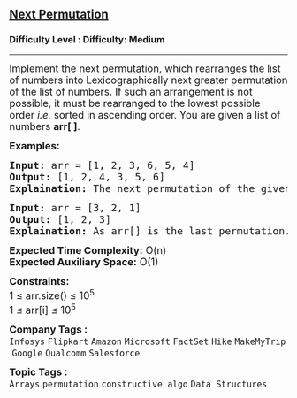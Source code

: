 <h2><a href="https://www.geeksforgeeks.org/problems/next-permutation5226/1?page=8&status=unsolved,attempted&sortBy=submissions">Next Permutation</a></h2><h3>Difficulty Level : Difficulty: Medium</h3><hr><div class="problems_problem_content__Xm_eO"><p><span style="font-size: 18px;">Implement the next permutation, which rearranges the list of numbers into Lexicographically next greater permutation of the list of numbers. If such an arrangement is not possible, it must be rearranged to the lowest possible order <em>i.e.</em> sorted in ascending order. You are given a list of numbers <strong>arr[ ]</strong>.</span></p>
<p><strong><span style="font-size: 18px;">Examples:</span></strong></p>
<pre><span style="font-size: 18px;"><strong>Input:</strong> arr = [1, 2, 3, 6, 5, 4]
<strong>Output:</strong> [1, 2, 4, 3, 5, 6]
<strong>Explaination:</strong> The next permutation of the given array is {1, 2, 4, 3, 5, 6}.</span></pre>
<pre><span style="font-size: 18px;"><strong>Input:</strong> arr = [3, 2, 1]
<strong>Output:</strong> [1, 2, 3]
<strong>Explaination:</strong> As arr[] is the last permutation. So, the next permutation is the lowest one.</span></pre>
<p><span style="font-size: 18px;"><strong>Expected Time Complexity:</strong> O(n)<br><strong>Expected Auxiliary Space:</strong> O(1)</span></p>
<p><span style="font-size: 18px;"><strong>Constraints:</strong><br>1 ≤ arr.size() ≤ 10<sup>5<br></sup></span><span style="font-size: 18px;">1 ≤ arr[i] ≤ 10<sup>5</sup></span></p></div><p><span style=font-size:18px><strong>Company Tags : </strong><br><code>Infosys</code>&nbsp;<code>Flipkart</code>&nbsp;<code>Amazon</code>&nbsp;<code>Microsoft</code>&nbsp;<code>FactSet</code>&nbsp;<code>Hike</code>&nbsp;<code>MakeMyTrip</code>&nbsp;<code>Google</code>&nbsp;<code>Qualcomm</code>&nbsp;<code>Salesforce</code>&nbsp;<br><p><span style=font-size:18px><strong>Topic Tags : </strong><br><code>Arrays</code>&nbsp;<code>permutation</code>&nbsp;<code>constructive algo</code>&nbsp;<code>Data Structures</code>&nbsp;